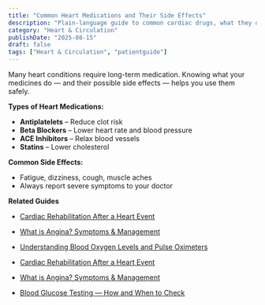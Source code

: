 ```yaml
---
title: "Common Heart Medications and Their Side Effects"
description: "Plain‑language guide to common cardiac drugs, what they do, and side effects to watch."
category: "Heart & Circulation"
publishDate: "2025-08-15"
draft: false
tags: ["Heart & Circulation", "patientguide"]
---
```


Many heart conditions require long-term medication. Knowing what your medicines do — and their possible side effects — helps you use them safely.

**Types of Heart Medications:**
- **Antiplatelets** – Reduce clot risk
- **Beta Blockers** – Lower heart rate and blood pressure
- **ACE Inhibitors** – Relax blood vessels
- **Statins** – Lower cholesterol

**Common Side Effects:**
- Fatigue, dizziness, cough, muscle aches
- Always report severe symptoms to your doctor

**Related Guides**
- [Cardiac Rehabilitation After a Heart Event](/guides/cardiac-rehabilitation-after-a-heart-event/)
- [What is Angina? Symptoms & Management](/guides/what-is-angina-symptoms-and-management/)
- [Understanding Blood Oxygen Levels and Pulse Oximeters](/guides/understanding-blood-oxygen-levels-and-pulse-oximeters/)

- [Cardiac Rehabilitation After a Heart Event](#)
- [What is Angina? Symptoms & Management](#)
- [Blood Glucose Testing — How and When to Check](#)
